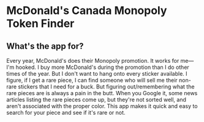 # McDonald's Canada Monopoly Token Finder
## What's the app for?
Every year, McDonald's does their Monopoly promotion. It works for me—I'm hooked. I buy more McDonald's during the promotion than I do other times of the year. But I don't want to hang onto every sticker available. I figure, if I get a rare piece, I can find someone who will sell me their non-rare stickers that I need for a buck. But figuring out/remembering what the rare pieces are is always a pain in the butt. When you Google it, some news articles listing the rare pieces come up, but they're not sorted well, and aren't associated with the proper color. This app makes it quick and easy to search for your piece and see if it's rare or not.